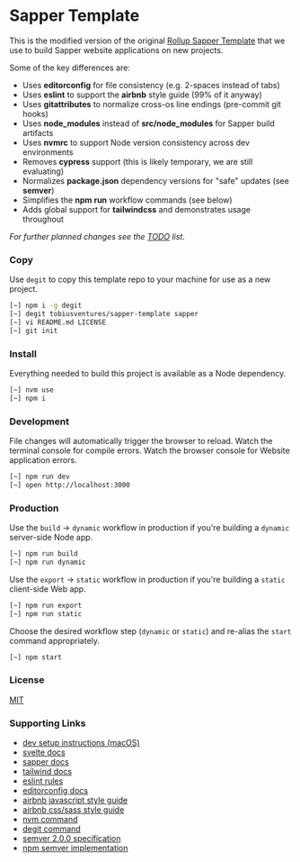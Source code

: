 
# Sapper Template

This is the modified version of the original [Rollup Sapper Template](https://github.com/sveltejs/sapper-template-rollup) that we use to build Sapper website applications on new projects.

Some of the key differences are:

- Uses __editorconfig__ for file consistency (e.g. 2-spaces instead of tabs)
- Uses __eslint__ to support the __airbnb__ style guide (99% of it anyway)
- Uses __gitattributes__ to normalize cross-os line endings (pre-commit git hooks)
- Uses __node_modules__ instead of __src/node_modules__ for Sapper build artifacts
- Uses __nvmrc__ to support Node version consistency across dev environments
- Removes __cypress__ support (this is likely temporary, we are still evaluating)
- Normalizes __package.json__ dependency versions for "safe" updates (see __semver__)
- Simplifies the __npm run__ workflow commands (see below)
- Adds global support for __tailwindcss__ and demonstrates usage throughout

_For further planned changes see the [TODO](TODO.md) list._

### Copy

Use `degit` to copy this template repo to your machine for use as a new project.

```zsh
[~] npm i -g degit
[~] degit tobiusventures/sapper-template sapper
[~] vi README.md LICENSE
[~] git init
```

### Install

Everything needed to build this project is available as a Node dependency.

```zsh
[~] nvm use
[~] npm i
```

### Development

File changes will automatically trigger the browser to reload. Watch the terminal console for compile errors. Watch the browser console for Website application errors.

```zsh
[~] npm run dev
[~] open http://localhost:3000
```

### Production

Use the `build` &#8594;	`dynamic` workflow in production if you're building a `dynamic` server-side Node app.

```zsh
[~] npm run build
[~] npm run dynamic
```

Use the `export` &#8594;	`static` workflow in production if you're building a `static` client-side Web app.

```zsh
[~] npm run export
[~] npm run static
```

Choose the desired workflow step (`dynamic` or `static`) and re-alias the `start` command appropriately.

```zsh
[~] npm start
```

### License

[MIT](LICENSE)

### Supporting Links

- [dev setup instructions (macOS)](https://github.com/tobiusventures/macos-dev-setup)
- [svelte docs](https://svelte.dev/)
- [sapper docs](https://sapper.svelte.dev/)
- [tailwind docs](https://tailwindcss.com/docs/installation/)
- [eslint rules](https://eslint.org/docs/rules/)
- [editorconfig docs](https://editorconfig.org/)
- [airbnb javascript style guide](https://github.com/airbnb/javascript)
- [airbnb css/sass style guide](https://github.com/airbnb/css)
- [nvm command](https://github.com/nvm-sh/nvm)
- [degit command](https://www.npmjs.com/package/degit)
- [semver 2.0.0 specification](https://semver.org/)
- [npm semver implementation](https://www.npmjs.com/package/semver)

